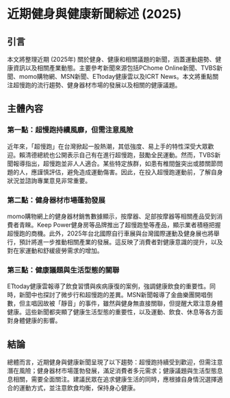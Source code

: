 # 近期健身與健康新聞綜述 (2025)

## 引言

本文將整理近期 (2025年) 關於健身、健康和相關議題的新聞，涵蓋運動趨勢、健康資訊以及相關產業動態。主要參考新聞來源包括PChome Online新聞、TVBS新聞、momo購物網、MSN新聞、ETtoday健康雲以及ICRT News。本文將重點關注超慢跑的流行趨勢、健身器材市場的發展以及相關的健康議題。

## 主體內容

### 第一點：超慢跑持續風靡，但需注意風險

近年來，「超慢跑」在台灣掀起一股熱潮，其低強度、易上手的特性深受大眾歡迎。賴清德總統也公開表示自己有在進行超慢跑，鼓勵全民運動。然而，TVBS新聞報導指出，超慢跑並非人人適合。某些特定族群，如患有椎間盤突出或膝關節問題的人，應謹慎評估，避免造成運動傷害。因此，在投入超慢跑運動前，了解自身狀況並諮詢專業意見非常重要。

### 第二點：健身器材市場蓬勃發展

momo購物網上的健身器材銷售數據顯示，按摩器、足部按摩器等相關產品受到消費者青睞。Keep Power健身房等品牌推出了超慢跑墊等產品，顯示業者積極把握超慢跑的商機。此外，2025年台北國際自行車展與台灣國際運動及健身展也將舉行，預計將進一步推動相關產業的發展。這反映了消費者對健康意識的提升，以及對在家運動和舒緩疲勞需求的增加。

### 第三點：健康議題與生活型態的關聯

ETtoday健康雲報導了飲食習慣與疾病康復的案例，強調健康飲食的重要性。同時，新聞中也探討了微步行和超慢跑的差異。MSN新聞報導了金曲樂團開唱倒數，但主唱因故被「靜音」的事件，雖然與健身無直接關聯，但提醒大眾注意身體健康。這些新聞都突顯了健康生活型態的重要性，以及運動、飲食、休息等各方面對身體健康的影響。

## 結論

總體而言，近期健身與健康新聞呈現了以下趨勢：超慢跑持續受到歡迎，但需注意潛在風險；健身器材市場蓬勃發展，滿足消費者多元需求；健康議題與生活型態息息相關，需要全面關注。建議民眾在追求健康生活的同時，應根據自身情況選擇適合的運動方式，並注意飲食均衡，保持身心健康。
